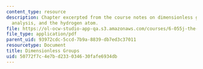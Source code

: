 ```yaml
---
content_type: resource
description: Chapter excerpted from the course notes on dimensionless groups, dimensional
  analysis, and the hydrogen atom.
file: https://ol-ocw-studio-app-qa.s3.amazonaws.com/courses/6-055j-the-art-of-approximation-in-science-and-engineering-spring-2008/50772f7c4e7bd233034630fafe6934db_apr02a.pdf
file_type: application/pdf
parent_uid: 93972cdc-5ccd-7b9a-8839-db7ed3c37011
resourcetype: Document
title: Dimensionless Groups
uid: 50772f7c-4e7b-d233-0346-30fafe6934db
---
```

